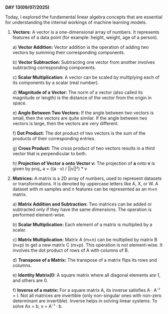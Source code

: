 **DAY 13(09/07/2025)**

Today, I explored the fundamental linear algebra concepts that are essential for understanding the internal workings of machine learning models. 

1) **Vectors:** A vector is a one-dimensional array of numbers. It represents features of a data point (for example: height, weight, age of a person).

   a) **Vector Addition:** Vector addition is the operation of adding two vectors by summing their corresponding components.

   b) **Vector Subtraction:** Subtracting one vector from another involves subtracting corresponding components.

   c) **Scalar Multiplication:** A vector can be scaled by multiplying each of its components by a scalar (real number).

   d) **Magnitude of a Vector:** The norm of a vector (also called its magnitude or length) is the distance of the vector from the origin in space.

   e) **Angle Between Two Vectors:** If the angle between two vectors is small, then the vectors are quite similar. If the angle between two vectors is large, then the vectors are very different.

   f) **Dot Product:** The dot product of two vectors is the sum of the products of their corresponding entries.

   g) **Cross Product:** The cross product of two vectors results in a third vector that is perpendicular to both.

   h) **Projection of Vector a onto Vector v:** The projection of **a** onto **v** is given by projᵥ a = ((a · v) / ||v||²) * v

2) **Matrices:** A matrix is a 2D array of numbers, used to represent datasets or transformations. It is denoted by uppercase letters like A, X, or W. A dataset with m samples and n features can be represented as an m×n matrix.

   a) **Matrix Addition and Subtraction:** Two matrices can be added or subtracted only if they have the same dimensions. The operation is performed element-wise.

   b) **Scalar Multiplication:** Each element of a matrix is multiplied by a scalar.

   c) **Matrix Multiplication:** Matrix A (m×n) can be multiplied by matrix B (n×p) to get a new matrix C (m×p). This operation is not element-wise. It involves the dot product of rows of A with columns of B.

   d) **Transpose of a Matrix:** The transpose of a matrix flips its rows and columns.

   e) **Identity Matrix(I):** A square matrix where all diagonal elements are 1, and others are 0.

   f) **Inverse of a matrix:** For a square matrix A, its inverse satisfies A · A⁻¹ = I. Not all matrices are invertible (only non-singular ones with non-zero determinant are invertible). Inverse helps in solving linear systems: To solve Ax = b, x = A⁻¹ · b.

   
